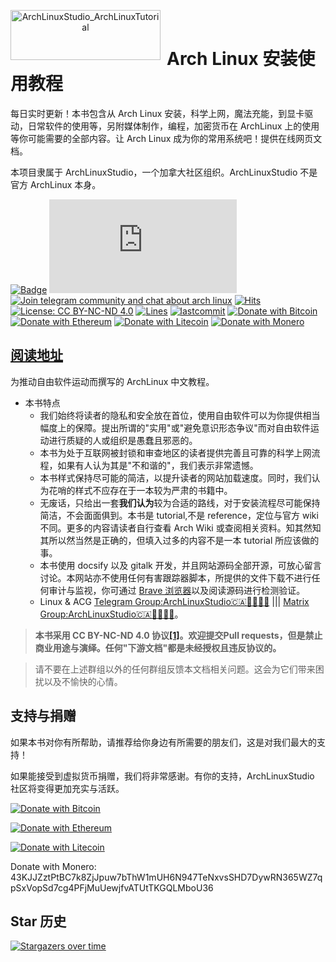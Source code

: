 <p align="center">
<img width="240" height="80" align="left" style="float: left; margin: 0 10px 0 0;" src="https://www.archlinux.org/static/logos/archlinux-logo-dark-1200dpi.b42bd35d5916.png" alt="ArchLinuxStudio_ArchLinuxTutorial"/>
</br>
<h1>Arch Linux 安装使用教程</h1>

每日实时更新！本书包含从 Arch Linux 安装，科学上网，魔法充能，到显卡驱动，日常软件的使用等，另附媒体制作，编程，加密货币在 ArchLinux 上的使用等你可能需要的全部内容。让 Arch Linux 成为你的常用系统吧！提供在线网页文档。

本项目隶属于 ArchLinuxStudio，一个加拿大社区组织。ArchLinuxStudio 不是官方 ArchLinux 本身。

</p>

[![Badge](https://img.shields.io/badge/link-ArchLinuxTutorial-%230088cc.svg)](https://archlinuxstudio.github.io/ArchLinuxTutorial)
[![Join matrix community and chat about arch linux](https://img.shields.io/matrix/ArchLinuxStudio:matrix.org?label=matrix&logo=matrix&logoColor=ffffff&color=7389D8&labelColor=6A7EC2&cacheSeconds=60&server_fqdn=matrix.org)](https://matrix.to/#/#ArchLinuxStudio:matrix.org)
[![Join telegram community and chat about arch linux](https://img.shields.io/discord/628978428019736619?label=telegram&logo=telegram&logoColor=ffffff&color=7389D8&labelColor=6A7EC2&cacheSeconds=60)](https://t.me/FSF_Ministry_of_Truth)
[![Hits](https://hits.seeyoufarm.com/api/count/incr/badge.svg?url=https%3A%2F%2Fgithub.com%2FArchLinuxStudio%2FArchLinuxTutorial&count_bg=%2379C83D&title_bg=%23555555&icon=&icon_color=%23E7E7E7&title=hits&edge_flat=false)](https://hits.seeyoufarm.com)
[![License: CC BY-NC-ND 4.0](https://img.shields.io/badge/License-CC%20BY--NC--ND%204.0-lightgrey.svg)](https://creativecommons.org/licenses/by-nc-nd/4.0/)
[![Lines](https://img.shields.io/tokei/lines/github/ArchLinuxStudio/ArchLinuxTutorial)](https://img.shields.io/tokei/lines/github/ArchLinuxStudio/ArchLinuxTutorial)
[![lastcommit](https://img.shields.io/github/last-commit/ArchLinuxStudio/ArchLinuxTutorial)](https://img.shields.io/github/last-commit/ArchLinuxStudio/ArchLinuxTutorial)
[![Donate with Bitcoin](https://en.cryptobadges.io/badge/micro/1Lth3oca4WnMnTnwHBcDLkEqniA2pBxkeC)](https://en.cryptobadges.io/donate/1Lth3oca4WnMnTnwHBcDLkEqniA2pBxkeC)
[![Donate with Ethereum](https://en.cryptobadges.io/badge/micro/0x5A218a8d570d9947f42e0a4916ece7a60A181c2d)](https://en.cryptobadges.io/donate/0x5A218a8d570d9947f42e0a4916ece7a60A181c2d)
[![Donate with Litecoin](https://en.cryptobadges.io/badge/micro/LdJXzaSzzrAxfKJdj5effRLcC7k1TbuXJ8)](https://en.cryptobadges.io/donate/LdJXzaSzzrAxfKJdj5effRLcC7k1TbuXJ8)
[![Donate with Monero](https://img.shields.io/badge/monero-FF6600?logo=monero&label=Donate&logoColor=white)](/)

<!-- shields not support telegram online count now, use sample discord instead temporarily -->

## [阅读地址](https://ArchLinuxStudio.github.io/ArchLinuxTutorial/#/)

为推动自由软件运动而撰写的 ArchLinux 中文教程。

- 本书特点
  - 我们始终将读者的隐私和安全放在首位，使用自由软件可以为你提供相当幅度上的保障。提出所谓的"实用"或"避免意识形态争议"而对自由软件运动进行质疑的人或组织是愚蠢且邪恶的。
  - 本书为处于互联网被封锁和审查地区的读者提供完善且可靠的科学上网流程，如果有人认为其是"不和谐的"，我们表示非常遗憾。
  - 本书样式保持尽可能的简洁，以提升读者的网站加载速度。同时，我们认为花哨的样式不应存在于一本较为严肃的书籍中。
  - 无废话，只给出一套**我们认为**较为合适的路线，对于安装流程尽可能保持简洁，不会面面俱到。本书是 tutorial,不是 reference，定位与官方 wiki 不同。更多的内容请读者自行查看 Arch Wiki 或查阅相关资料。知其然知其所以然当然是正确的，但填入过多的内容不是一本 tutorial 所应该做的事。
  - 本书使用 docsify 以及 gitalk 开发，并且网站源码全部开源，可放心留言讨论。本网站亦不使用任何有害跟踪器脚本，所提供的文件下载不进行任何审计与监视，你可通过 [Brave 浏览器](https://brave.com/zh/)以及阅读源码进行检测验证。
  - Linux & ACG [Telegram Group:ArchLinuxStudio🇨🇦🏳️‍⚧️🏳️‍🌈](https://t.me/FSF_Ministry_of_Truth) ||| [Matrix Group:ArchLinuxStudio🇨🇦🏳️‍⚧️🏳️‍🌈](https://matrix.to/#/#ArchLinuxStudio:matrix.org)。

> **本书采用 CC BY-NC-ND 4.0 协议[[1]](https://github.com/ArchLinuxStudio/ArchLinuxTutorial/issues/68)。欢迎提交Pull requests，但是禁止商业用途与演绎。任何"下游文档"都是未经授权且违反协议的。**

> 请不要在上述群组以外的任何群组反馈本文档相关问题。这会为它们带来困扰以及不愉快的心情。

## 支持与捐赠

如果本书对你有所帮助，请推荐给你身边有所需要的朋友们，这是对我们最大的支持！

如果能接受到虚拟货币捐赠，我们将非常感谢。有你的支持，ArchLinuxStudio 社区将变得更加充实与活跃。

[![Donate with Bitcoin](https://en.cryptobadges.io/badge/big/1Lth3oca4WnMnTnwHBcDLkEqniA2pBxkeC?showBalance=true)](https://en.cryptobadges.io/donate/1Lth3oca4WnMnTnwHBcDLkEqniA2pBxkeC)

[![Donate with Ethereum](https://en.cryptobadges.io/badge/big/0x5A218a8d570d9947f42e0a4916ece7a60A181c2d?showBalance=true)](https://en.cryptobadges.io/donate/0x5A218a8d570d9947f42e0a4916ece7a60A181c2d)

[![Donate with Litecoin](https://en.cryptobadges.io/badge/big/LdJXzaSzzrAxfKJdj5effRLcC7k1TbuXJ8?showBalance=true)](https://en.cryptobadges.io/donate/LdJXzaSzzrAxfKJdj5effRLcC7k1TbuXJ8)

Donate with Monero: 43KJJZztPtBC7k8ZjJpuw7bThW1mUH6N947TeNxvsSHD7DywRN365WZ7qpSxVopSd7cg4PFjMuUewjfvATUtTKGQLMboU36

## Star 历史

[![Stargazers over time](https://starchart.cc/ArchLinuxStudio/ArchLinuxTutorial.svg)](https://starchart.cc/ArchLinuxStudio/ArchLinuxTutorial)
